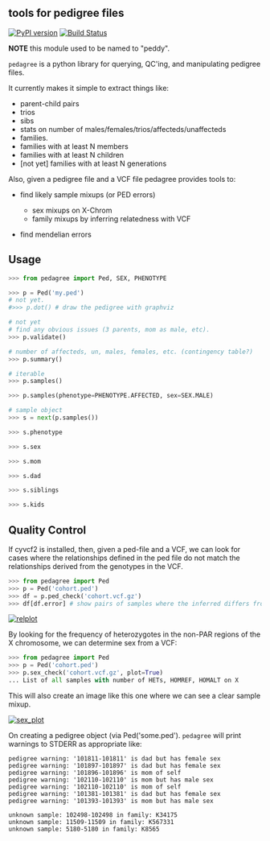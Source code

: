 tools for pedigree files
------------------------

[![PyPI version](https://badge.fury.io/py/pedagree.svg)](http://badge.fury.io/py/pedagree)
[![Build Status](https://travis-ci.org/brentp/pedagree.svg?branch=master)](https://travis-ci.org/brentp/pedagree)

**NOTE** this module used to be named to "peddy".

`pedagree` is a python library for querying, QC'ing, and manipulating pedigree files.

It currently makes it simple to extract things like:

 + parent-child pairs
 + trios
 + sibs
 + stats on number of males/females/trios/affecteds/unaffecteds
 + families.
 + families with at least N members
 + families with at least N children
 + [not yet] families with at least N generations


Also, given a pedigree file and a VCF file pedagree provides tools to:

 + find likely sample mixups (or PED errors)
   - sex mixups on X-Chrom
   - family mixups by inferring relatedness with VCF

 + find mendelian errors


Usage
-----

```Python
>>> from pedagree import Ped, SEX, PHENOTYPE

>>> p = Ped('my.ped')
# not yet.
#>>> p.dot() # draw the pedigree with graphviz

# not yet
# find any obvious issues (3 parents, mom as male, etc).
>>> p.validate()

# number of affecteds, un, males, females, etc. (contingency table?)
>>> p.summary()

# iterable
>>> p.samples()

>>> p.samples(phenotype=PHENOTYPE.AFFECTED, sex=SEX.MALE)

# sample object
>>> s = next(p.samples())

>>> s.phenotype

>>> s.sex

>>> s.mom

>>> s.dad

>>> s.siblings

>>> s.kids
```

Quality Control
---------------

If cyvcf2 is installed, then, given a ped-file and a VCF, we can look for cases where the relationships
defined in the ped file do not match the relationships derived from the genotypes in the VCF.

```Python
>>> from pedagree import Ped
>>> p = Ped('cohort.ped')
>>> df = p.ped_check('cohort.vcf.gz')
>>> df[df.error] # show pairs of samples where the inferred differs from the reported.

```

[![relplot](https://raw.githubusercontent.com/brentp/pedagree/master/images/t.png)](http://github.com/brentp/cyvcf2/)


By looking for the frequency of heterozygotes in the non-PAR regions of
the X chromosome, we can determine sex from a VCF:

```Python
>>> from pedagree import Ped
>>> p = Ped('cohort.ped')
>>> p.sex_check('cohort.vcf.gz', plot=True)
... List of all samples with number of HETs, HOMREF, HOMALT on X
```
This will also create an image like this one where we can
see a clear sample mixup.

[![sex_plot](https://raw.githubusercontent.com/brentp/pedagree/master/images/sex_check.png)](http://github.com/brentp/cyvcf2/)


On creating a pedigree object (via Ped('some.ped'). `pedagree` will print warnings to STDERR as appropriate like:

```
pedigree warning: '101811-101811' is dad but has female sex
pedigree warning: '101897-101897' is dad but has female sex
pedigree warning: '101896-101896' is mom of self
pedigree warning: '102110-102110' is mom but has male sex
pedigree warning: '102110-102110' is mom of self
pedigree warning: '101381-101381' is dad but has female sex
pedigree warning: '101393-101393' is mom but has male sex

unknown sample: 102498-102498 in family: K34175
unknown sample: 11509-11509 in family: K567331
unknown sample: 5180-5180 in family: K8565
```
